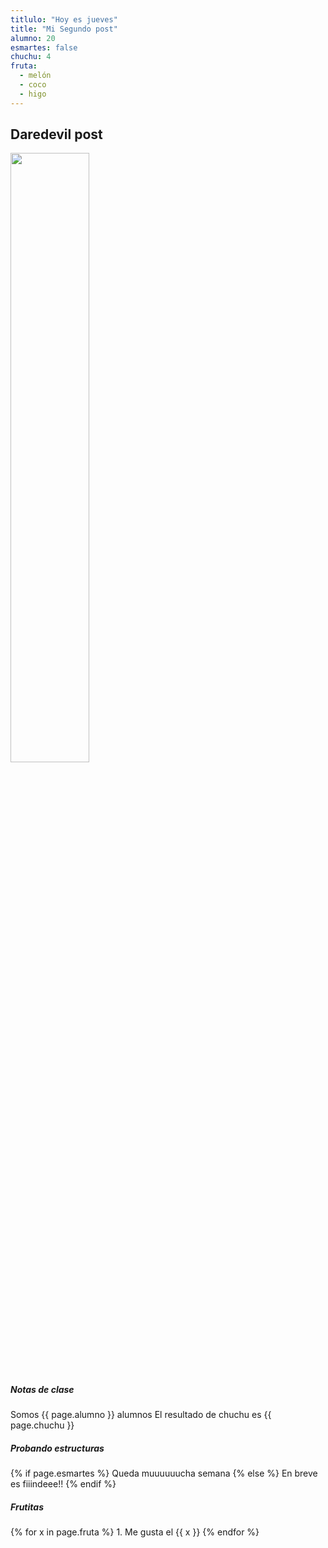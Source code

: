 ```yaml
---
titlulo: "Hoy es jueves"
title: "Mi Segundo post"
alumno: 20
esmartes: false
chuchu: 4
fruta:
  - melón
  - coco
  - higo
---
```

## Daredevil post	

<img 
src="https://www.latercera.com/resizer/n3jXtTiAWEbVG0Rmpp9C9kd_Kvw=/900x600/smart/arc-anglerfish-arc2-prod-copesa.s3.amazonaws.com/public/NIEEX4Z3BRG6RNMXZ5BEIPBPRE.jpg"  
width="50%" 
/>

<h5>Notas de clase</h5>
Somos {{ page.alumno }} alumnos   
El resultado de chuchu es {{ page.chuchu }} 

<h5>Probando estructuras</h5>

{% if page.esmartes %}
Queda muuuuuucha semana
{% else %}
En breve es fiiindeee!!
{% endif %}

<h5>Frutitas</h5>
{% for x in page.fruta %}
1. Me gusta el {{ x }}
{% endfor %}



